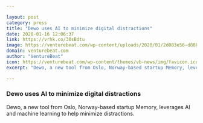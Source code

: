 ```yaml
---

layout: post
category: press
title: "Dewo uses AI to minimize digital distractions"
date: 2020-01-16 12:06:37
link: https://vrhk.co/30sBdtu
image: https://venturebeat.com/wp-content/uploads/2020/01/2d083e56-d88b-4bd4-a29b-3fdf6cb8c495-e1579106323862.png?w=1200&strip=all
domain: venturebeat.com
author: "VentureBeat"
icon: https://venturebeat.com/wp-content/themes/vb-news/img/favicon.ico
excerpt: "Dewo, a new tool from Oslo, Norway-based startup Memory, leverages AI and machine learning to help minimize distractions."

---
```


### Dewo uses AI to minimize digital distractions

Dewo, a new tool from Oslo, Norway-based startup Memory, leverages AI and machine learning to help minimize distractions.